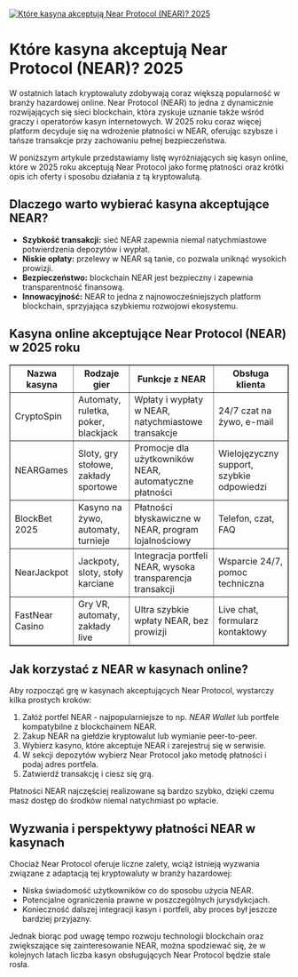 [![Które kasyna akceptują Near Protocol (NEAR)? 2025](https://123-caf.pages.dev/gitsignup.png)](https://vrmoo.ru/Bt82HjjY)

<h1>Które kasyna akceptują Near Protocol (NEAR)? 2025</h1> <p>W ostatnich latach kryptowaluty zdobywają coraz większą popularność w branży hazardowej online. Near Protocol (NEAR) to jedna z dynamicznie rozwijających się sieci blockchain, która zyskuje uznanie także wśród graczy i operatorów kasyn internetowych. W 2025 roku coraz więcej platform decyduje się na wdrożenie płatności w NEAR, oferując szybsze i tańsze transakcje przy zachowaniu pełnej bezpieczeństwa.</p> <p>W poniższym artykule przedstawiamy listę wyróżniających się kasyn online, które w 2025 roku akceptują Near Protocol jako formę płatności oraz krótki opis ich oferty i sposobu działania z tą kryptowalutą.</p>  <h2>Dlaczego warto wybierać kasyna akceptujące NEAR?</h2> <ul>   <li><strong>Szybkość transakcji:</strong> sieć NEAR zapewnia niemal natychmiastowe potwierdzenia depozytów i wypłat.</li>   <li><strong>Niskie opłaty:</strong> przelewy w NEAR są tanie, co pozwala uniknąć wysokich prowizji.</li>   <li><strong>Bezpieczeństwo:</strong> blockchain NEAR jest bezpieczny i zapewnia transparentność finansową.</li>   <li><strong>Innowacyjność:</strong> NEAR to jedna z najnowocześniejszych platform blockchain, sprzyjająca szybkiemu rozwojowi ekosystemu.</li> </ul>  <h2>Kasyna online akceptujące Near Protocol (NEAR) w 2025 roku</h2> <table border="1" cellspacing="0" cellpadding="8">   <thead>     <tr>       <th>Nazwa kasyna</th>       <th>Rodzaje gier</th>       <th>Funkcje z NEAR</th>       <th>Obsługa klienta</th>     </tr>   </thead>   <tbody>     <tr>       <td>CryptoSpin</td>       <td>Automaty, ruletka, poker, blackjack</td>       <td>Wpłaty i wypłaty w NEAR, natychmiastowe transakcje</td>       <td>24/7 czat na żywo, e-mail</td>     </tr>     <tr>       <td>NEARGames</td>       <td>Sloty, gry stołowe, zakłady sportowe</td>       <td>Promocje dla użytkowników NEAR, automatyczne płatności</td>       <td>Wielojęzyczny support, szybkie odpowiedzi</td>     </tr>     <tr>       <td>BlockBet 2025</td>       <td>Kasyno na żywo, automaty, turnieje</td>       <td>Płatności błyskawiczne w NEAR, program lojalnościowy</td>       <td>Telefon, czat, FAQ</td>     </tr>     <tr>       <td>NearJackpot</td>       <td>Jackpoty, sloty, stoły karciane</td>       <td>Integracja portfeli NEAR, wysoka transparencja transakcji</td>       <td>Wsparcie 24/7, pomoc techniczna</td>     </tr>     <tr>       <td>FastNear Casino</td>       <td>Gry VR, automaty, zakłady live</td>       <td>Ultra szybkie wpłaty NEAR, bez prowizji</td>       <td>Live chat, formularz kontaktowy</td>     </tr>   </tbody> </table>  <h2>Jak korzystać z NEAR w kasynach online?</h2> <p>Aby rozpocząć grę w kasynach akceptujących Near Protocol, wystarczy kilka prostych kroków:</p> <ol>   <li>Załóż portfel NEAR - najpopularniejsze to np. <em>NEAR Wallet</em> lub portfele kompatybilne z blockchainem NEAR.</li>   <li>Zakup NEAR na giełdzie kryptowalut lub wymianie peer-to-peer.</li>   <li>Wybierz kasyno, które akceptuje NEAR i zarejestruj się w serwisie.</li>   <li>W sekcji depozytów wybierz Near Protocol jako metodę płatności i podaj adres portfela.</li>   <li>Zatwierdź transakcję i ciesz się grą.</li> </ol> <p>Płatności NEAR najczęściej realizowane są bardzo szybko, dzięki czemu masz dostęp do środków niemal natychmiast po wpłacie.</p>  <h2>Wyzwania i perspektywy płatności NEAR w kasynach</h2> <p>Chociaż Near Protocol oferuje liczne zalety, wciąż istnieją wyzwania związane z adaptacją tej kryptowaluty w branży hazardowej:</p> <ul>   <li>Niska świadomość użytkowników co do sposobu użycia NEAR.</li>   <li>Potencjalne ograniczenia prawne w poszczególnych jurysdykcjach.</li>   <li>Konieczność dalszej integracji kasyn i portfeli, aby proces był jeszcze bardziej przyjazny.</li> </ul> <p>Jednak biorąc pod uwagę tempo rozwoju technologii blockchain oraz zwiększające się zainteresowanie NEAR, można spodziewać się, że w kolejnych latach liczba kasyn obsługujących Near Protocol będzie stale rosła.</p>